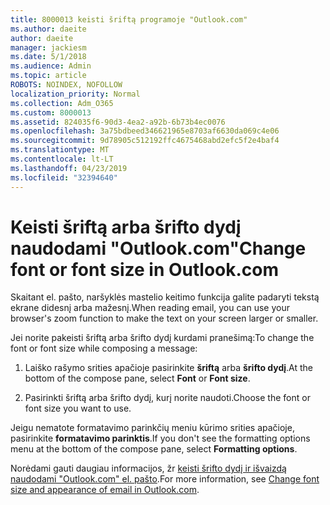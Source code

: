 ```yaml
---
title: 8000013 keisti šriftą programoje "Outlook.com"
ms.author: daeite
author: daeite
manager: jackiesm
ms.date: 5/1/2018
ms.audience: Admin
ms.topic: article
ROBOTS: NOINDEX, NOFOLLOW
localization_priority: Normal
ms.collection: Adm_O365
ms.custom: 8000013
ms.assetid: 824035f6-90d3-4ea2-a92b-6b73b4ec0076
ms.openlocfilehash: 3a75bdbeed346621965e8703af6630da069c4e06
ms.sourcegitcommit: 9d78905c512192ffc4675468abd2efc5f2e4baf4
ms.translationtype: MT
ms.contentlocale: lt-LT
ms.lasthandoff: 04/23/2019
ms.locfileid: "32394640"
---
```

# <a name="change-font-or-font-size-in-outlookcom"></a><span data-ttu-id="dba9e-102">Keisti šriftą arba šrifto dydį naudodami "Outlook.com"</span><span class="sxs-lookup"><span data-stu-id="dba9e-102">Change font or font size in Outlook.com</span></span>

<span data-ttu-id="dba9e-103">Skaitant el. pašto, naršyklės mastelio keitimo funkcija galite padaryti tekstą ekrane didesnį arba mažesnį.</span><span class="sxs-lookup"><span data-stu-id="dba9e-103">When reading email, you can use your browser's zoom function to make the text on your screen larger or smaller.</span></span>
  
<span data-ttu-id="dba9e-104">Jei norite pakeisti šriftą arba šrifto dydį kurdami pranešimą:</span><span class="sxs-lookup"><span data-stu-id="dba9e-104">To change the font or font size while composing a message:</span></span>
  
1. <span data-ttu-id="dba9e-105">Laiško rašymo srities apačioje pasirinkite **šriftą** arba **šrifto dydį**.</span><span class="sxs-lookup"><span data-stu-id="dba9e-105">At the bottom of the compose pane, select **Font** or **Font size**.</span></span>
    
2. <span data-ttu-id="dba9e-106">Pasirinkti šriftą arba šrifto dydį, kurį norite naudoti.</span><span class="sxs-lookup"><span data-stu-id="dba9e-106">Choose the font or font size you want to use.</span></span>
    
<span data-ttu-id="dba9e-107">Jeigu nematote formatavimo parinkčių meniu kūrimo srities apačioje, pasirinkite **formatavimo parinktis**.</span><span class="sxs-lookup"><span data-stu-id="dba9e-107">If you don't see the formatting options menu at the bottom of the compose pane, select **Formatting options**.</span></span>
  
<span data-ttu-id="dba9e-108">Norėdami gauti daugiau informacijos, žr [keisti šrifto dydį ir išvaizdą naudodami "Outlook.com" el. pašto](https://go.microsoft.com/fwlink/p/?linkid=873130).</span><span class="sxs-lookup"><span data-stu-id="dba9e-108">For more information, see [Change font size and appearance of email in Outlook.com](https://go.microsoft.com/fwlink/p/?linkid=873130).</span></span>
  

